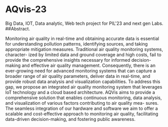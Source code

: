 # AQvis-23
Big Data, IOT, Data analytic, Web tech project for PIL'23 and next gen Labs.
##Abstract.

Monitoring air quality in real-time and obtaining accurate data is essential for understanding pollution patterns, identifying sources, and taking appropriate mitigation measures. Traditional air quality monitoring systems, character- ized by limited data and ground coverage and high costs, fail to provide the comprehensive insights necessary for informed decision-making and effective air quality management. Consequently, there is an ever-growing need for advanced monitoring systems that can capture a broader range of air quality parameters, deliver data in real-time, and provide robust data analysis and visualization capabilities.
To address this gap, we propose an integrated air quality monitoring system that leverages IoT technology and a cloud based architecture. AQVis aims to provide a comprehensive solution that enables continuous monitoring, data analysis, and visualization of various factors contributing to air quality mea- sures. The seamless integration of our hardware and software we aim to offer a scalable and cost-effective approach to monitoring air quality, facilitating data-driven decision-making, and fostering public awareness.
